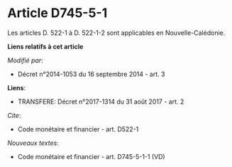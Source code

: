 # Article D745-5-1

Les articles D. 522-1 à D. 522-1-2 sont applicables en Nouvelle-Calédonie.

**Liens relatifs à cet article**

_Modifié par_:

  - Décret n°2014-1053 du 16 septembre 2014 - art. 3

**Liens**:

  - TRANSFERE: Décret n°2017-1314 du 31 août 2017 - art. 2

_Cite_:

  - Code monétaire et financier - art. D522-1

_Nouveaux textes_:

  - Code monétaire et financier - art. D745-5-1-1 (VD)
